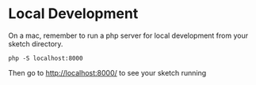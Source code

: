 # Local Development
On a mac, remember to run a php server for local development from your sketch directory.

```
php -S localhost:8000
```

Then go to [http://localhost:8000/](http://localhost:8000/) to see your sketch running 
